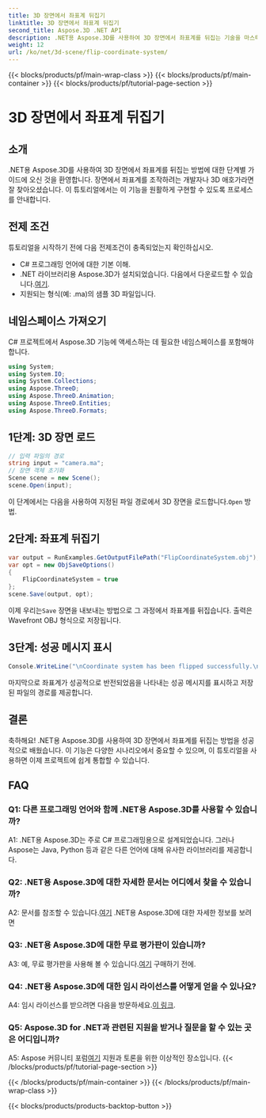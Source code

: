```yaml
---
title: 3D 장면에서 좌표계 뒤집기
linktitle: 3D 장면에서 좌표계 뒤집기
second_title: Aspose.3D .NET API
description: .NET용 Aspose.3D를 사용하여 3D 장면에서 좌표계를 뒤집는 기술을 마스터하세요. 원활한 구현을 위해 단계별 가이드를 따르세요.
weight: 12
url: /ko/net/3d-scene/flip-coordinate-system/
---
```


{{< blocks/products/pf/main-wrap-class >}}
{{< blocks/products/pf/main-container >}}
{{< blocks/products/pf/tutorial-page-section >}}

# 3D 장면에서 좌표계 뒤집기

## 소개

.NET용 Aspose.3D를 사용하여 3D 장면에서 좌표계를 뒤집는 방법에 대한 단계별 가이드에 오신 것을 환영합니다. 장면에서 좌표계를 조작하려는 개발자나 3D 애호가라면 잘 찾아오셨습니다. 이 튜토리얼에서는 이 기능을 원활하게 구현할 수 있도록 프로세스를 안내합니다.

## 전제 조건

튜토리얼을 시작하기 전에 다음 전제조건이 충족되었는지 확인하십시오.

- C# 프로그래밍 언어에 대한 기본 이해.
-  .NET 라이브러리용 Aspose.3D가 설치되었습니다. 다음에서 다운로드할 수 있습니다.[여기](https://releases.aspose.com/3d/net/).
- 지원되는 형식(예: .ma)의 샘플 3D 파일입니다.

## 네임스페이스 가져오기

C# 프로젝트에서 Aspose.3D 기능에 액세스하는 데 필요한 네임스페이스를 포함해야 합니다.

```csharp
using System;
using System.IO;
using System.Collections;
using Aspose.ThreeD;
using Aspose.ThreeD.Animation;
using Aspose.ThreeD.Entities;
using Aspose.ThreeD.Formats;
```

## 1단계: 3D 장면 로드

```csharp
// 입력 파일의 경로
string input = "camera.ma";
// 장면 객체 초기화
Scene scene = new Scene();
scene.Open(input);
```

 이 단계에서는 다음을 사용하여 지정된 파일 경로에서 3D 장면을 로드합니다.`Open` 방법.

## 2단계: 좌표계 뒤집기

```csharp
var output = RunExamples.GetOutputFilePath("FlipCoordinateSystem.obj");
var opt = new ObjSaveOptions()
{
    FlipCoordinateSystem = true
};
scene.Save(output, opt);
```

 이제 우리는`Save` 장면을 내보내는 방법으로 그 과정에서 좌표계를 뒤집습니다. 출력은 Wavefront OBJ 형식으로 저장됩니다.

## 3단계: 성공 메시지 표시

```csharp
Console.WriteLine("\nCoordinate system has been flipped successfully.\nFile saved at " + output);
```

마지막으로 좌표계가 성공적으로 반전되었음을 나타내는 성공 메시지를 표시하고 저장된 파일의 경로를 제공합니다.

## 결론

축하해요! .NET용 Aspose.3D를 사용하여 3D 장면에서 좌표계를 뒤집는 방법을 성공적으로 배웠습니다. 이 기능은 다양한 시나리오에서 중요할 수 있으며, 이 튜토리얼을 사용하면 이제 프로젝트에 쉽게 통합할 수 있습니다.

## FAQ

### Q1: 다른 프로그래밍 언어와 함께 .NET용 Aspose.3D를 사용할 수 있습니까?

A1: .NET용 Aspose.3D는 주로 C# 프로그래밍용으로 설계되었습니다. 그러나 Aspose는 Java, Python 등과 같은 다른 언어에 대해 유사한 라이브러리를 제공합니다.

### Q2: .NET용 Aspose.3D에 대한 자세한 문서는 어디에서 찾을 수 있습니까?

 A2: 문서를 참조할 수 있습니다.[여기](https://reference.aspose.com/3d/net/) .NET용 Aspose.3D에 대한 자세한 정보를 보려면

### Q3: .NET용 Aspose.3D에 대한 무료 평가판이 있습니까?

 A3: 예, 무료 평가판을 사용해 볼 수 있습니다.[여기](https://releases.aspose.com/) 구매하기 전에.

### Q4: .NET용 Aspose.3D에 대한 임시 라이선스를 어떻게 얻을 수 있나요?

 A4: 임시 라이선스를 받으려면 다음을 방문하세요.[이 링크](https://purchase.aspose.com/temporary-license/).

### Q5: Aspose.3D for .NET과 관련된 지원을 받거나 질문을 할 수 있는 곳은 어디입니까?

 A5: Aspose 커뮤니티 포럼[여기](https://forum.aspose.com/c/3d/18) 지원과 토론을 위한 이상적인 장소입니다.
{{< /blocks/products/pf/tutorial-page-section >}}

{{< /blocks/products/pf/main-container >}}
{{< /blocks/products/pf/main-wrap-class >}}

{{< blocks/products/products-backtop-button >}}
